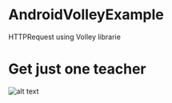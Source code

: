 # AndroidVolleyExample
HTTPRequest using Volley librarie
# Get just one teacher
![alt text](https://github.com/2DAM2014-15/AndroidVolleyExample/blob/master/1.png)
